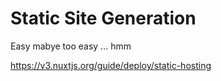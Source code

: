 # Static Site Generation

Easy mabye too easy ... hmm

https://v3.nuxtjs.org/guide/deploy/static-hosting